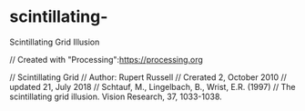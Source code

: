 # scintillating-
Scintillating Grid Illusion


// Created with "Processing":https://processing.org

// Scintillating Grid
// Author: Rupert Russell
// Crerated 2, October 2010
// updated 21, July 2018
// Schtauf, M., Lingelbach, B., Wrist, E.R. (1997)
// The scintillating grid illusion. Vision Research, 37, 1033-1038.
 

